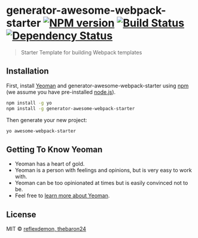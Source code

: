 # generator-awesome-webpack-starter [![NPM version][npm-image]][npm-url] [![Build Status][travis-image]][travis-url] [![Dependency Status][daviddm-image]][daviddm-url]

> Starter Template for building Webpack templates

## Installation

First, install [Yeoman](http://yeoman.io) and generator-awesome-webpack-starter using [npm](https://www.npmjs.com/) (we assume you have pre-installed [node.js](https://nodejs.org/)).

```bash
npm install -g yo
npm install -g generator-awesome-webpack-starter
```

Then generate your new project:

```bash
yo awesome-webpack-starter
```

## Getting To Know Yeoman

 * Yeoman has a heart of gold.
 * Yeoman is a person with feelings and opinions, but is very easy to work with.
 * Yeoman can be too opinionated at times but is easily convinced not to be.
 * Feel free to [learn more about Yeoman](http://yeoman.io/).

## License

MIT © [reflexdemon, thebaron24]()


[npm-image]: https://badge.fury.io/js/generator-awesome-webpack-starter.svg
[npm-url]: https://npmjs.org/package/generator-awesome-webpack-starter
[travis-image]: https://travis-ci.org/rustydevs/generator-awesome-webpack-starter.svg?branch=master
[travis-url]: https://travis-ci.org/rustydevs/generator-awesome-webpack-starter
[daviddm-image]: https://david-dm.org/rustydev/generator-awesome-webpack-starter.svg?theme=shields.io
[daviddm-url]: https://david-dm.org/rustydev/generator-awesome-webpack-starter

